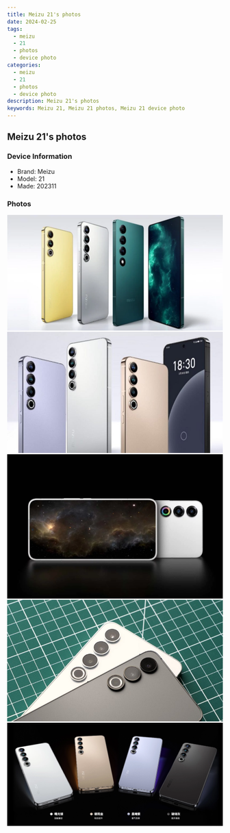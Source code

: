 ```yaml
---
title: Meizu 21's photos
date: 2024-02-25
tags: 
  - meizu
  - 21
  - photos
  - device photo
categories: 
  - meizu
  - 21
  - photos
  - device photo
description: Meizu 21's photos
keywords: Meizu 21, Meizu 21 photos, Meizu 21 device photo
---
```


## Meizu 21's photos

### Device Information

- Brand: Meizu
- Model: 21
- Made: 202311

### Photos

![/images/best-assets/devices/meizu/meizu-21/1.jpg](/images/best-assets/devices/meizu/meizu-21/1.jpg)
![/images/best-assets/devices/meizu/meizu-21/2.jpg](/images/best-assets/devices/meizu/meizu-21/2.jpg)
![/images/best-assets/devices/meizu/meizu-21/3.jpg](/images/best-assets/devices/meizu/meizu-21/3.jpg)
![/images/best-assets/devices/meizu/meizu-21/4.jpg](/images/best-assets/devices/meizu/meizu-21/4.jpg)
![/images/best-assets/devices/meizu/meizu-21/5.jpg](/images/best-assets/devices/meizu/meizu-21/5.jpg)
